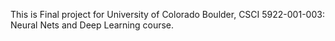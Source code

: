 This is Final project for University of Colorado Boulder, CSCI 5922-001-003: Neural Nets and Deep Learning course.


